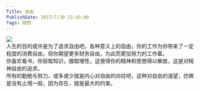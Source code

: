 ```yaml
---
Title: 自由
PublishDate: 2017/7/30 22:43:40
Tags: 随想
---
```


![](http://imglf.nosdn.127.net/img/UUcvQWZBZk9URHhUNmthQzQxSXpDYktvemtFZ1RPNHVlWHNjZFZSVWRZWjhEejc1L2RWRk5RPT0.jpg?imageView&thumbnail=1680x0&quality=96&stripmeta=0&type=jpg)  
人生的目的或许是为了追求自由吧，各种意义上的自由，你的工作为你带来了一定程度的消费自由，但你期望更多财务自由，为此而更加努力的工作着。  
你喜欢看书，你获取知识，摄取理性，这使得你的精神和思想得以解放，这是对精神自由的追求。  
所有的勤勉与努力，或多或少就是内心对自由的向往吧，这种对自由的渴望，仿佛是没有止境一般，因为存在，就是最大的约束。
